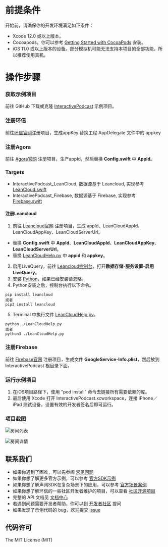 # 前提条件
开始前，请确保你的开发环境满足如下条件：
- Xcode 12.0 或以上版本。
- Cocoapods。你可以参考 [Getting Started with CocoaPods](https://guides.cocoapods.org/using/getting-started.html#getting-started) 安装。
- iOS 11.0 或以上版本的设备。部分模拟机可能无法支持本项目的全部功能，所以推荐使用真机。

# 操作步骤
### 获取示例项目
前往 GitHub 下载或克隆 [InteractivePodcast](https://github.com/easemob/livecast/iOS) 示例项目。

### 注册环信

前往[环信官网](https://console.easemob.com/user/register)注册项目，生成appKey
替换工程 AppDelegate 文件中的 appkey

### 注册Agora

前往 [Agora官网](https://console.agora.io/) 注册项目，生产appId，然后替换 **Config.swift** 中 **AppId**。

### Targets

- InteractivePodcast_LeanCloud, 数据源基于 Leancloud, 实现参考 [LeanCloud.swift](https://github.com/easemob/livecast/iOS/InteractivePodcast/Server/LeanCloud.swift)
- InteractivePodcast_Firebase, 数据源基于 Firebase, 实现参考 [Firebase.swift](https://github.com/easemob/livecast/iOS/InteractivePodcast/Server/Firebase.swift)

#### 注册Leancloud

1. 前往 [Leancloud官网](https://www.leancloud.cn/) 注册项目，生成 appId、LeanCloudAppId、LeanCloudAppKey、LeanCloudServerUrl。
- 替换 **Config.swift** 中 **AppId**、**LeanCloudAppId**、**LeanCloudAppKey**、**LeanCloudServerUrl**。
- 替换 [LeanCloudHelp.py](./LeanCloudHelp.py) 中 **appid** 和 **appkey**。
2. 启用LiveQuery，前往 [Leancloud控制台](https://www.leancloud.cn/)，打开**数据存储**-**服务设置**-**启用 LiveQuery**。
3. 安装 [Python](https://www.python.org/)，如果已经安装请忽略。
4. Python安装之后，控制台执行以下命令。
```
pip install leancloud
或者
pip3 install leancloud
```
5. Terminal 中执行文件 [LeanCloudHelp.py](./LeanCloudHelp.py)。
```
python ./LeanCloudHelp.py
或者
python3 ./LeanCloudHelp.py
```

### 注册Firebase
前往 [Firebase官网](https://firebase.google.com/) 注册项目，生成文件 **GoogleService-Info.plist**，然后放到 InteractivePodcast 根目录下面。

### 运行示例项目
1. 在iOS项目路径下，使用 "pod install" 命令去链接所有需要依赖的库。
2. 最后使用 Xcode 打开 InteractivePodcast.xcworkspace，连接 iPhone／iPad 测试设备，设置有效的开发者签名后即可运行。

### 项目截图
![房间列表](https://img-blog.csdnimg.cn/748051bb9fcd483d87638afb4ed05b51.png#pic_center)

![房间详情](https://img-blog.csdnimg.cn/ca89686401c940418c20470f085155b5.png#pic_center)

## 联系我们

- 如果你遇到了困难，可以先参阅 [常见问题](https://docs-im.easemob.com/)
- 如果你想了解更多官方示例，可以参考 [官方SDK示例](https://www.easemob.com/download/im)
- 如果你想了解声网SDK在复杂场景下的应用，可以参考 [官方场景案例](https://www.easemob.com/download/demo)
- 如果你想了解环信的一些社区开发者维护的项目，可以查看 [社区开源项目](https://www.imgeek.org/code/)
- 完整的 API 文档见 [文档中心](https://docs-im.easemob.com/) 
- 若遇到问题需要开发者帮助，你可以到  [开发者社区](https://www.imgeek.org/) 提问 
- 如果发现了示例代码的 bug，欢迎提交 [issue](https://github.com/easemob/EasemobVoice/issues)

## 代码许可

The MIT License (MIT)
